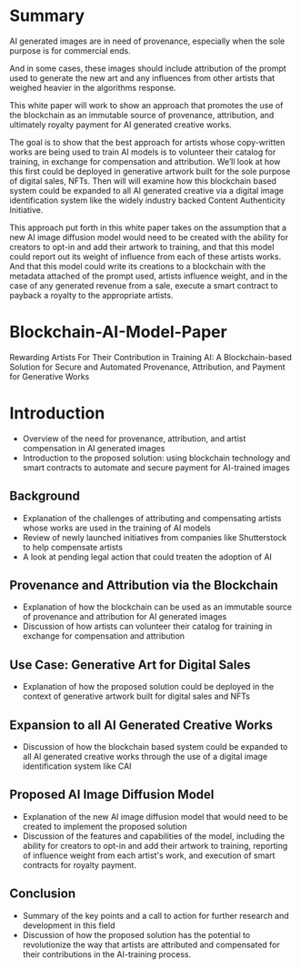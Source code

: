 # Summary
AI generated images are in need of provenance, especially when the sole purpose is for commercial ends.

And in some cases, these images should include attribution of the prompt used to generate the new art and any influences from other artists that weighed heavier in the algorithms response.

This white paper will work to show an approach that promotes the use of the blockchain as an immutable source of provenance, attribution, and ultimately royalty payment for AI generated creative works.

The goal is to show that the best approach for artists whose copy-written works are being used to train AI models is to volunteer their catalog for training, in exchange for compensation and attribution. We’ll look at how this first could be deployed in generative artwork built for the sole purpose of digital sales, NFTs. Then will will examine how this blockchain based system could be expanded to all AI generated creative via a digital image identification system like the widely industry backed Content Authenticity Initiative.

This approach put forth in this white paper takes on the assumption that a new AI image diffusion model would need to be created with the ability for creators to opt-in and add their artwork to training, and that this model could report out its weight of influence from each of these artists works. And that this model could write its creations to a blockchain with the metadata attached of the prompt used, artists influence weight, and in the case of any generated revenue from a sale, execute a smart contract to payback a royalty to the appropriate artists.

# Blockchain-AI-Model-Paper
Rewarding Artists For Their Contribution in Training AI: A Blockchain-based Solution for Secure and Automated Provenance, Attribution, and Payment for Generative Works

# Introduction
- Overview of the need for provenance, attribution, and artist compensation in AI generated images
- Introduction to the proposed solution: using blockchain technology and smart contracts to automate and secure payment for AI-trained images

## Background
- Explanation of the challenges of attributing and compensating artists whose works are used in the training of AI models
- Review of newly launched initiatives from companies like Shutterstock to help compensate artists
- A look at pending legal action that could treaten the adoption of AI

## Provenance and Attribution via the Blockchain
- Explanation of how the blockchain can be used as an immutable source of provenance and attribution for AI generated images
- Discussion of how artists can volunteer their catalog for training in exchange for compensation and attribution

## Use Case: Generative Art for Digital Sales
- Explanation of how the proposed solution could be deployed in the context of generative artwork built for digital sales and NFTs

## Expansion to all AI Generated Creative Works
- Discussion of how the blockchain based system could be expanded to all AI generated creative works through the use of a digital image identification system like CAI

## Proposed AI Image Diffusion Model
- Explanation of the new AI image diffusion model that would need to be created to implement the proposed solution
- Discussion of the features and capabilities of the model, including the ability for creators to opt-in and add their artwork to training, reporting of influence weight from each artist's work, and execution of smart contracts for royalty payment.

## Conclusion
- Summary of the key points and a call to action for further research and development in this field
- Discussion of how the proposed solution has the potential to revolutionize the way that artists are attributed and compensated for their contributions in the AI-training process.

